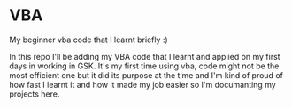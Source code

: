 # VBA
My beginner vba code that I learnt briefly :) 

In this repo I'll be adding my VBA code that I learnt and applied on my first days in working in GSK. It's my first time using vba, code might not be the most efficient one but it did its purpose at the time and I'm kind of proud of how fast I learnt it and how it made my job easier so I'm documanting my projects here.

